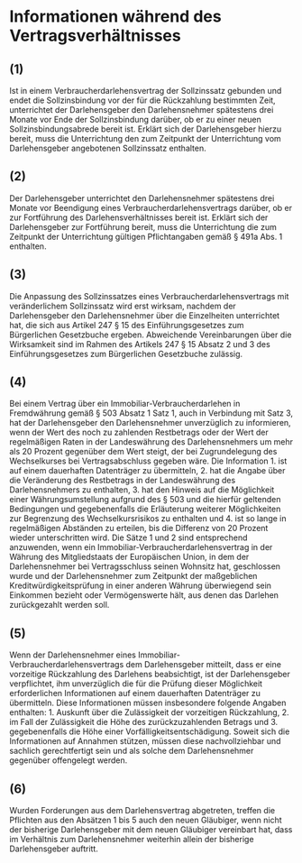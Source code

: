 # Informationen während des Vertragsverhältnisses



## (1)

 Ist in einem Verbraucherdarlehensvertrag der Sollzinssatz gebunden und endet die Sollzinsbindung vor der für die Rückzahlung bestimmten Zeit, unterrichtet der Darlehensgeber den Darlehensnehmer spätestens drei Monate vor Ende der Sollzinsbindung darüber, ob er zu einer neuen Sollzinsbindungsabrede bereit ist. Erklärt sich der Darlehensgeber hierzu bereit, muss die Unterrichtung den zum Zeitpunkt der Unterrichtung vom Darlehensgeber angebotenen Sollzinssatz enthalten.

## (2)

 Der Darlehensgeber unterrichtet den Darlehensnehmer spätestens drei Monate vor Beendigung eines Verbraucherdarlehensvertrags darüber, ob er zur Fortführung des Darlehensverhältnisses bereit ist. Erklärt sich der Darlehensgeber zur Fortführung bereit, muss die Unterrichtung die zum Zeitpunkt der Unterrichtung gültigen Pflichtangaben gemäß § 491a Abs. 1 enthalten.

## (3)

 Die Anpassung des Sollzinssatzes eines Verbraucherdarlehensvertrags mit veränderlichem Sollzinssatz wird erst wirksam, nachdem der Darlehensgeber den Darlehensnehmer über die Einzelheiten unterrichtet hat, die sich aus Artikel 247 § 15 des Einführungsgesetzes zum Bürgerlichen Gesetzbuche ergeben. Abweichende Vereinbarungen über die Wirksamkeit sind im Rahmen des Artikels 247 § 15 Absatz 2 und 3 des Einführungsgesetzes zum Bürgerlichen Gesetzbuche zulässig.

## (4)

 Bei einem Vertrag über ein Immobiliar-Verbraucherdarlehen in Fremdwährung gemäß § 503 Absatz 1 Satz 1, auch in Verbindung mit Satz 3, hat der Darlehensgeber den Darlehensnehmer unverzüglich zu informieren, wenn der Wert des noch zu zahlenden Restbetrags oder der Wert der regelmäßigen Raten in der Landeswährung des Darlehensnehmers um mehr als 20 Prozent gegenüber dem Wert steigt, der bei Zugrundelegung des Wechselkurses bei Vertragsabschluss gegeben wäre. Die Information  1.
 ist auf einem dauerhaften Datenträger zu übermitteln,
 2.
 hat die Angabe über die Veränderung des Restbetrags in der Landeswährung des Darlehensnehmers zu enthalten,
 3.
 hat den Hinweis auf die Möglichkeit einer Währungsumstellung aufgrund des § 503 und die hierfür geltenden Bedingungen und gegebenenfalls die Erläuterung weiterer Möglichkeiten zur Begrenzung des Wechselkursrisikos zu enthalten und
 4.
 ist so lange in regelmäßigen Abständen zu erteilen, bis die Differenz von 20 Prozent wieder unterschritten wird.
Die Sätze 1 und 2 sind entsprechend anzuwenden, wenn ein Immobiliar-Verbraucherdarlehensvertrag in der Währung des Mitgliedstaats der Europäischen Union, in dem der Darlehensnehmer bei Vertragsschluss seinen Wohnsitz hat, geschlossen wurde und der Darlehensnehmer zum Zeitpunkt der maßgeblichen Kreditwürdigkeitsprüfung in einer anderen Währung überwiegend sein Einkommen bezieht oder Vermögenswerte hält, aus denen das Darlehen zurückgezahlt werden soll.

## (5)

 Wenn der Darlehensnehmer eines Immobiliar-Verbraucherdarlehensvertrags dem Darlehensgeber mitteilt, dass er eine vorzeitige Rückzahlung des Darlehens beabsichtigt, ist der Darlehensgeber verpflichtet, ihm unverzüglich die für die Prüfung dieser Möglichkeit erforderlichen Informationen auf einem dauerhaften Datenträger zu übermitteln. Diese Informationen müssen insbesondere folgende Angaben enthalten:  1.
 Auskunft über die Zulässigkeit der vorzeitigen Rückzahlung,
 2.
 im Fall der Zulässigkeit die Höhe des zurückzuzahlenden Betrags und
 3.
 gegebenenfalls die Höhe einer Vorfälligkeitsentschädigung.
Soweit sich die Informationen auf Annahmen stützen, müssen diese nachvollziehbar und sachlich gerechtfertigt sein und als solche dem Darlehensnehmer gegenüber offengelegt werden.

## (6)

 Wurden Forderungen aus dem Darlehensvertrag abgetreten, treffen die Pflichten aus den Absätzen 1 bis 5 auch den neuen Gläubiger, wenn nicht der bisherige Darlehensgeber mit dem neuen Gläubiger vereinbart hat, dass im Verhältnis zum Darlehensnehmer weiterhin allein der bisherige Darlehensgeber auftritt. 

